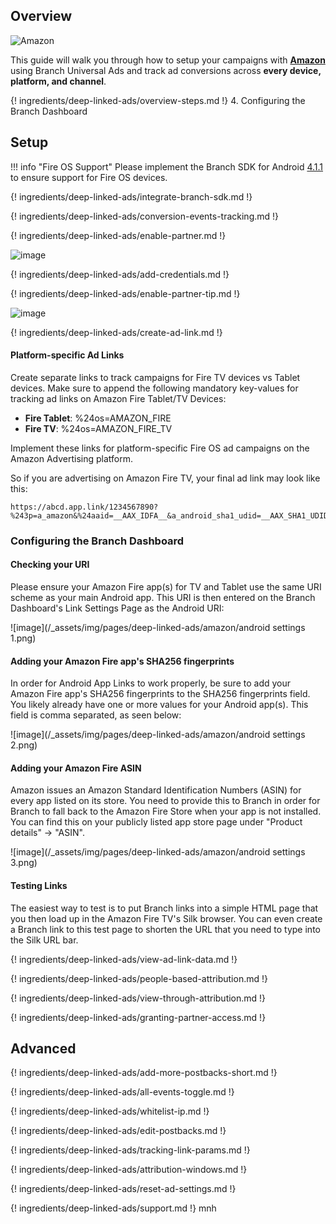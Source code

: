 ## Overview

![Amazon](https://cdn.branch.io/branch-assets/ad-partner-manager/adnetwork_logos/amazon.png)

This guide will walk you through how to setup your campaigns with **[Amazon](https://advertising.amazon.com/products/display-ads)** using Branch Universal Ads and track ad conversions across **every device, platform, and channel**.

{! ingredients/deep-linked-ads/overview-steps.md !}
4. Configuring the Branch Dashboard

## Setup

!!! info "Fire OS Support"
	Please implement the Branch SDK for Android [4.1.1](/version-histories/android-version-history/#v411) to ensure support for Fire OS devices.

{! ingredients/deep-linked-ads/integrate-branch-sdk.md !}

{! ingredients/deep-linked-ads/conversion-events-tracking.md !}

{! ingredients/deep-linked-ads/enable-partner.md !}

![image](/_assets/img/pages/deep-linked-ads/amazon/amazon-enable.png)

{! ingredients/deep-linked-ads/add-credentials.md !}

{! ingredients/deep-linked-ads/enable-partner-tip.md !}

![image](/_assets/img/pages/deep-linked-ads/amazon/amazon-postbacks.png)

{! ingredients/deep-linked-ads/create-ad-link.md !}

#### Platform-specific Ad Links

Create separate links to track campaigns for Fire TV devices vs Tablet devices. Make sure to  append the following mandatory key-values for tracking ad links on Amazon Fire Tablet/TV Devices:

- <notranslate>**Fire Tablet**</notranslate>: %24os=AMAZON_FIRE
- <notranslate>**Fire TV**</notranslate>: %24os=AMAZON_FIRE_TV

Implement these links for platform-specific Fire OS ad campaigns on the Amazon Advertising platform.

So if you are advertising on Amazon Fire TV, your final ad link may look like this:

```
https://abcd.app.link/1234567890?%243p=a_amazon&%24aaid=__AAX_IDFA__&a_android_sha1_udid=__AAX_SHA1_UDID__&a_postback=__AAX_POSTBACK_URL__&aax_site_name=__AAX_SITE_NAME__&aax_source_id=__AAX_SOURCE_NAME__&amazon_app_id=__CS_APP_ID__&amazon_tracking_id=__AAX_TRACKING_ID__&amzn_ad_tracking=__AAX_AD_TRACKING__&creative_size=__CS_AD_SIZE__&~ad_set_name=__CS_AD_NAME__&~campaign=__CS_CAMPAIGN_NAME__&~cost_currency=__AAX_COST_CURRENCY__&~cost_model=__AAX_COST_MODEL__&~cost_value=__AAX_COST__&~creative_id=__CS_CREATIVE_ID__&~secondary_publisher=__CS_MSR_PARTNER__&%24os=AMAZON_FIRE_TV
```

### Configuring the Branch Dashboard

#### Checking your URI

Please ensure your Amazon Fire app(s) for TV and Tablet use the same URI scheme as your main Android app. This URI is then entered on the Branch Dashboard's Link Settings Page as the Android URI:

![image](/_assets/img/pages/deep-linked-ads/amazon/android settings 1.png)

#### Adding your Amazon Fire app's SHA256 fingerprints

In order for Android App Links to work properly, be sure to add your Amazon Fire app's SHA256 fingerprints to the SHA256 fingerprints field. You likely already have one or more values for your Android app(s). This field is comma separated, as seen below:

 ![image](/_assets/img/pages/deep-linked-ads/amazon/android settings 2.png)

#### Adding your Amazon Fire ASIN

Amazon issues an Amazon Standard Identification Numbers (ASIN) for every app listed on its store. You need to provide this to Branch in order for Branch to fall back to the Amazon Fire Store when your app is not installed. You can find this on your publicly listed app store page under <notranslate>"Product details" -> "ASIN"</notranslate>.

![image](/_assets/img/pages/deep-linked-ads/amazon/android settings 3.png)

#### Testing Links

The easiest way to test is to put Branch links into a simple HTML page that you then load up in the Amazon Fire TV's Silk browser. You can even create a Branch link to this test page to shorten the URL that you need to type into the Silk URL bar.

{! ingredients/deep-linked-ads/view-ad-link-data.md !}

{! ingredients/deep-linked-ads/people-based-attribution.md !}

{! ingredients/deep-linked-ads/view-through-attribution.md !}

{! ingredients/deep-linked-ads/granting-partner-access.md !}

## Advanced

{! ingredients/deep-linked-ads/add-more-postbacks-short.md !}

{! ingredients/deep-linked-ads/all-events-toggle.md !}

{! ingredients/deep-linked-ads/whitelist-ip.md !}

{! ingredients/deep-linked-ads/edit-postbacks.md !}

{! ingredients/deep-linked-ads/tracking-link-params.md !}

{! ingredients/deep-linked-ads/attribution-windows.md !}

{! ingredients/deep-linked-ads/reset-ad-settings.md !}

{! ingredients/deep-linked-ads/support.md !}
mnh
